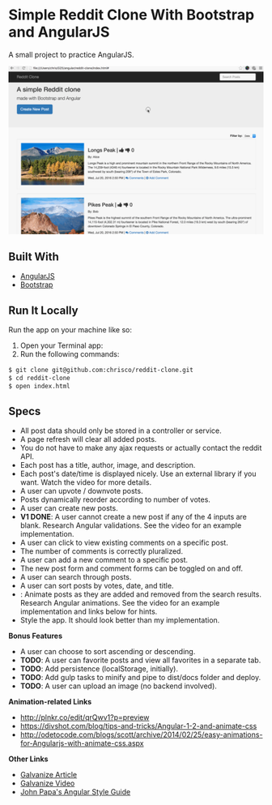 # Simple Reddit Clone With Bootstrap and AngularJS

A small project to practice AngularJS.

![Screenshot](reddit-clone.gif)

## Built With

* [AngularJS](https://Angularjs.org/)
* [Bootstrap](https://getbootstrap.com/)

## Run It Locally

Run the app on your machine like so:

1. Open your Terminal app:
2. Run the following commands:

````
$ git clone git@github.com:chrisco/reddit-clone.git
$ cd reddit-clone
$ open index.html
````

## Specs

* All post data should only be stored in a controller or service.
* A page refresh will clear all added posts.
* You do not have to make any ajax requests or actually contact the reddit API.
* Each post has a title, author, image, and description.
* Each post's date/time is displayed nicely. Use an external library if you want. Watch the video for more details.
* A user can upvote / downvote posts.
* Posts dynamically reorder according to number of votes.
* A user can create new posts.
* __V1 DONE__: A user cannot create a new post if any of the 4 inputs are blank. Research Angular validations. See the video for an example implementation.
* A user can click to view existing comments on a specific post.
* The number of comments is correctly pluralized.
* A user can add a new comment to a specific post.
* The new post form and comment forms can be toggled on and off.
* A user can search through posts.
* A user can sort posts by votes, date, and title.
* : Animate posts as they are added and removed from the search results. Research Angular animations. See the video for an example implementation and links below for hints.
* Style the app. It should look better than my implementation.

__Bonus Features__

* A user can choose to sort ascending or descending.
* __TODO__: A user can favorite posts and view all favorites in a separate tab.
* __TODO__: Add persistence (localStorage, initially).
* __TODO__: Add gulp tasks to minify and pipe to dist/docs folder and deploy.
* __TODO__: A user can upload an image (no backend involved).

__Animation-related Links__

* http://plnkr.co/edit/qrQwv1?p=preview
* https://divshot.com/blog/tips-and-tricks/Angular-1-2-and-animate-css
* http://odetocode.com/blogs/scott/archive/2014/02/25/easy-animations-for-Angularjs-with-animate-css.aspx

__Other Links__

* [Galvanize Article](https://learn.galvanize.com/cohorts/66/articles/2972)
* [Galvanize Video]( https://github.com/gSchool/Angular-curriculum/blob/master/Unit-1/11-reddit-clone.md)
* [John Papa's Angular Style Guide](https://github.com/johnpapa/Angular-styleguide)
